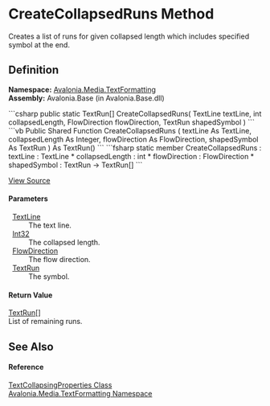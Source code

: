 # CreateCollapsedRuns Method


Creates a list of runs for given collapsed length which includes specified symbol at the end.



## Definition
**Namespace:** <a href="N_Avalonia_Media_TextFormatting">Avalonia.Media.TextFormatting</a>  
**Assembly:** Avalonia.Base (in Avalonia.Base.dll)

<Tabs groupId="api-code-preview">
<TabItem value="csharp" label="C#">
```csharp
public static TextRun[] CreateCollapsedRuns(
	TextLine textLine,
	int collapsedLength,
	FlowDirection flowDirection,
	TextRun shapedSymbol
)
```
</TabItem>
<TabItem value="vb" label="VB">
```vb
Public Shared Function CreateCollapsedRuns ( 
	textLine As TextLine,
	collapsedLength As Integer,
	flowDirection As FlowDirection,
	shapedSymbol As TextRun
) As TextRun()
```
</TabItem>
<TabItem value="fsharp" label="F#">
```fsharp
static member CreateCollapsedRuns : 
        textLine : TextLine * 
        collapsedLength : int * 
        flowDirection : FlowDirection * 
        shapedSymbol : TextRun -> TextRun[] 
```
</TabItem>
</Tabs>



<a href="https://github.com/AvaloniaUI/Avalonia/tree/master/src/Avalonia.Base/Media/TextFormatting/TextCollapsingProperties.cs#L42" title="View the source code">View Source</a>



#### Parameters
<dl><dt>  <a href="T_Avalonia_Media_TextFormatting_TextLine">TextLine</a></dt><dd>The text line.</dd><dt>  <a href="https://learn.microsoft.com/dotnet/api/system.int32" target="_blank" rel="noopener noreferrer">Int32</a></dt><dd>The collapsed length.</dd><dt>  <a href="T_Avalonia_Media_FlowDirection">FlowDirection</a></dt><dd>The flow direction.</dd><dt>  <a href="T_Avalonia_Media_TextFormatting_TextRun">TextRun</a></dt><dd>The symbol.</dd></dl>

#### Return Value
<a href="T_Avalonia_Media_TextFormatting_TextRun">TextRun</a>[]  
List of remaining runs.

## See Also


#### Reference
<a href="T_Avalonia_Media_TextFormatting_TextCollapsingProperties">TextCollapsingProperties Class</a>  
<a href="N_Avalonia_Media_TextFormatting">Avalonia.Media.TextFormatting Namespace</a>  

